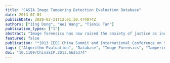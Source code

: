 ```yaml
---
title: "CASIA Image Tampering Detection Evaluation Database"
date: 2013-07-01
publishDate: 2020-02-21T12:01:30.474074Z
authors: ["Jing Dong", "Wei Wang", "Tieniu Tan"]
publication_types: ["1"]
abstract: "Image forensics has now raised the anxiety of justice as increasing cases of abusing tampered images in newspapers and court for evidence are reported recently. With the goal of verifying image content authenticity, passive-blind image tampering detection is called for. More realistic open benchmark databases are also needed to assist the techniques. Recently, we collect a natural color image database with realistic tampering operations. The database is made publicly available for researchers to compare and evaluate their proposed tampering detection techniques. We call this database CASI-A Image Tampering Detection Evaluation Database. We describe the purpose, the design criterion, the organization and self-evaluation of this database in this paper. © 2013 IEEE."
featured: false
publication: "*2013 IEEE China Summit and International Conference on Signal and Information Processing, ChinaSIP 2013 - Proceedings*"
tags: ["Algorithm Evaluation", "Database", "Image Forensics", "Tampering Detection"]
doi: "10.1109/ChinaSIP.2013.6625374"
---
```


